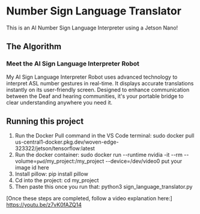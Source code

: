 # Number Sign Language Translator

 This is an AI Number Sign Language Interpreter using a Jetson Nano!

## The Algorithm

### Meet the AI Sign Language Interpreter Robot

My AI Sign Language Interpreter Robot uses advanced technology to interpret ASL number gestures in real-time. It displays accurate translations instantly on its user-friendly screen. Designed to enhance communication between the Deaf and hearing communities, it's your portable bridge to clear understanding anywhere you need it. 

## Running this project

1. Run the Docker Pull command in the VS Code terminal: sudo docker pull \
    us-central1-docker.pkg.dev/woven-edge-323322/jetson/tensorflow:latest
2. Run the docker container: sudo docker run --runtime nvidia -it --rm --volume=`pwd`/my_project:/my_project --device=/dev/video0 put your image id here
3. Install pillow: pip install pillow
4. Cd into the project: cd my_project
5. Then paste this once you run that: python3 sign_language_translator.py

[Once these steps are completed, follow a video explanation here:] https://youtu.be/z7vK0fAZQ14
